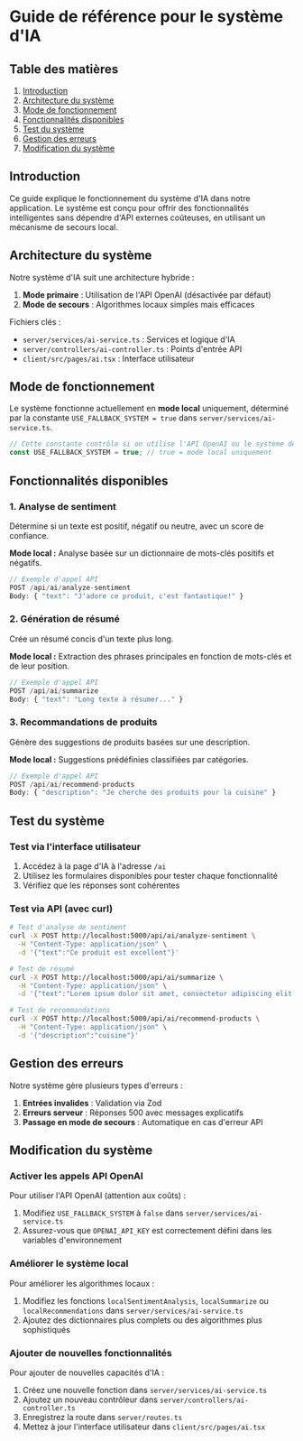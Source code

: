 # Guide de référence pour le système d'IA

## Table des matières
1. [Introduction](#introduction)
2. [Architecture du système](#architecture-du-système)
3. [Mode de fonctionnement](#mode-de-fonctionnement)
4. [Fonctionnalités disponibles](#fonctionnalités-disponibles)
5. [Test du système](#test-du-système)
6. [Gestion des erreurs](#gestion-des-erreurs)
7. [Modification du système](#modification-du-système)

## Introduction
Ce guide explique le fonctionnement du système d'IA dans notre application. Le système est conçu pour offrir des fonctionnalités intelligentes sans dépendre d'API externes coûteuses, en utilisant un mécanisme de secours local.

## Architecture du système
Notre système d'IA suit une architecture hybride :

1. **Mode primaire** : Utilisation de l'API OpenAI (désactivée par défaut)
2. **Mode de secours** : Algorithmes locaux simples mais efficaces

Fichiers clés :
- `server/services/ai-service.ts` : Services et logique d'IA
- `server/controllers/ai-controller.ts` : Points d'entrée API
- `client/src/pages/ai.tsx` : Interface utilisateur

## Mode de fonctionnement
Le système fonctionne actuellement en **mode local** uniquement, déterminé par la constante `USE_FALLBACK_SYSTEM = true` dans `server/services/ai-service.ts`.

```typescript
// Cette constante contrôle si on utilise l'API OpenAI ou le système de secours
const USE_FALLBACK_SYSTEM = true; // true = mode local uniquement
```

## Fonctionnalités disponibles

### 1. Analyse de sentiment
Détermine si un texte est positif, négatif ou neutre, avec un score de confiance.

**Mode local :** Analyse basée sur un dictionnaire de mots-clés positifs et négatifs.

```typescript
// Exemple d'appel API
POST /api/ai/analyze-sentiment
Body: { "text": "J'adore ce produit, c'est fantastique!" }
```

### 2. Génération de résumé
Crée un résumé concis d'un texte plus long.

**Mode local :** Extraction des phrases principales en fonction de mots-clés et de leur position.

```typescript
// Exemple d'appel API
POST /api/ai/summarize
Body: { "text": "Long texte à résumer..." }
```

### 3. Recommandations de produits
Génère des suggestions de produits basées sur une description.

**Mode local :** Suggestions prédéfinies classifiées par catégories.

```typescript
// Exemple d'appel API
POST /api/ai/recommend-products
Body: { "description": "Je cherche des produits pour la cuisine" }
```

## Test du système

### Test via l'interface utilisateur
1. Accédez à la page d'IA à l'adresse `/ai`
2. Utilisez les formulaires disponibles pour tester chaque fonctionnalité
3. Vérifiez que les réponses sont cohérentes

### Test via API (avec curl)
```bash
# Test d'analyse de sentiment
curl -X POST http://localhost:5000/api/ai/analyze-sentiment \
  -H "Content-Type: application/json" \
  -d '{"text":"Ce produit est excellent"}'

# Test de résumé
curl -X POST http://localhost:5000/api/ai/summarize \
  -H "Content-Type: application/json" \
  -d '{"text":"Lorem ipsum dolor sit amet, consectetur adipiscing elit. Sed non risus. Suspendisse lectus tortor, dignissim sit amet, adipiscing nec, ultricies sed, dolor."}'

# Test de recommandations
curl -X POST http://localhost:5000/api/ai/recommend-products \
  -H "Content-Type: application/json" \
  -d '{"description":"cuisine"}'
```

## Gestion des erreurs
Notre système gère plusieurs types d'erreurs :

1. **Entrées invalides** : Validation via Zod
2. **Erreurs serveur** : Réponses 500 avec messages explicatifs
3. **Passage en mode de secours** : Automatique en cas d'erreur API

## Modification du système

### Activer les appels API OpenAI
Pour utiliser l'API OpenAI (attention aux coûts) :

1. Modifiez `USE_FALLBACK_SYSTEM` à `false` dans `server/services/ai-service.ts`
2. Assurez-vous que `OPENAI_API_KEY` est correctement défini dans les variables d'environnement

### Améliorer le système local
Pour améliorer les algorithmes locaux :

1. Modifiez les fonctions `localSentimentAnalysis`, `localSummarize` ou `localRecommendations` dans `server/services/ai-service.ts`
2. Ajoutez des dictionnaires plus complets ou des algorithmes plus sophistiqués

### Ajouter de nouvelles fonctionnalités
Pour ajouter de nouvelles capacités d'IA :

1. Créez une nouvelle fonction dans `server/services/ai-service.ts`
2. Ajoutez un nouveau contrôleur dans `server/controllers/ai-controller.ts`
3. Enregistrez la route dans `server/routes.ts`
4. Mettez à jour l'interface utilisateur dans `client/src/pages/ai.tsx`